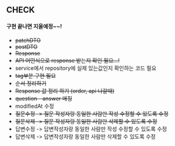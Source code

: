 ## CHECK

#### 구현 끝나면 지울예정~~!

-  ~~patchDTO~~
-  ~~postDTO~~
-  ~~Response~~
-  ~~API 어떤식으로 response 받는지 확인 필요...!~~
-  service에서 repository에 실제 있는값인지 확인하는 코드 필요
-  ~~tag부분 구현 필요~~
-  ~~순서 정리하기~~
- ~~Response 값 정리 하기 (order, api 나갈때)~~
- ~~question - answer 매핑~~
- modifiedAt 수정
- ~~질문수정 -> 질문 작성자랑 동일한 사람만 작성 수정할 수 있도록 수정~~
- ~~질문삭제 -> 질문 작성자랑 동일한 사람만 삭제할 수 있도록 수정~~
- 답변수정 -> 답변작성자랑 동일한 사람만 작성 수정할 수 있도록 수정
- 답변삭제 -> 답변작성자랑 동일한 사람만 삭제할 수 있도록 수정
